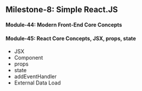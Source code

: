## Milestone-8: Simple React.JS

#### Module-44: Modern Front-End Core Concepts

#### Module-45: React Core Concepts, JSX, props, state

- JSX
- Component
- props
- state
- addEventHandler
- External Data Load
